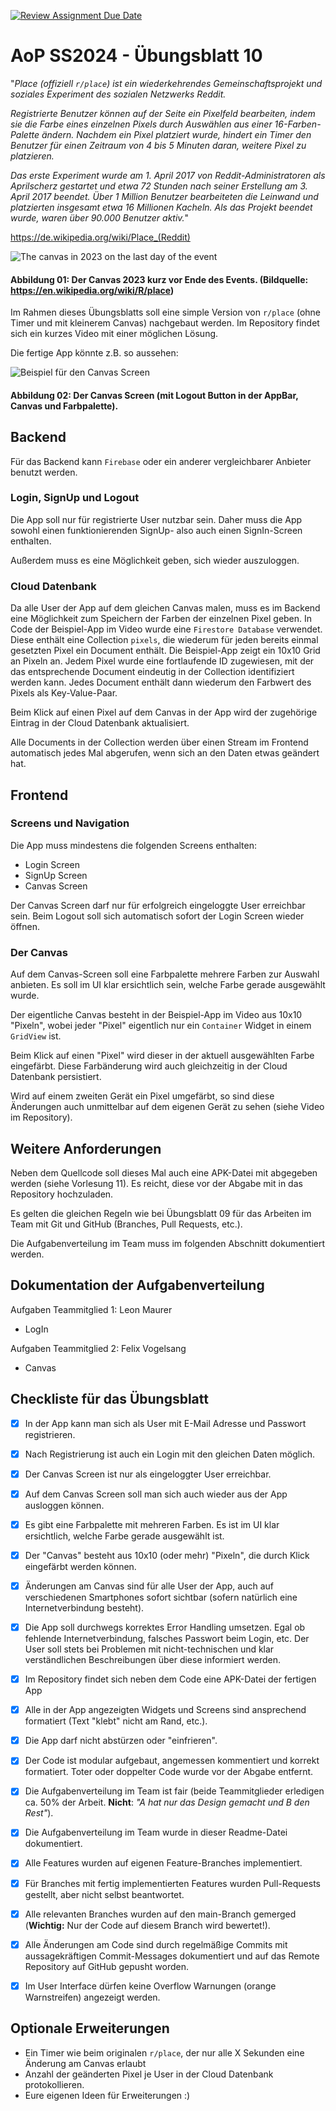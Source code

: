 [![Review Assignment Due Date](https://classroom.github.com/assets/deadline-readme-button-22041afd0340ce965d47ae6ef1cefeee28c7c493a6346c4f15d667ab976d596c.svg)](https://classroom.github.com/a/_dVpKF01)
# AoP SS2024 - Übungsblatt 10

"_Place (offiziell `r/place`) ist ein wiederkehrendes Gemeinschaftsprojekt und soziales Experiment des sozialen Netzwerks Reddit._

_Registrierte Benutzer können auf der Seite ein Pixelfeld bearbeiten, indem sie die Farbe eines einzelnen Pixels durch Auswählen aus einer 16-Farben-Palette ändern. Nachdem ein Pixel platziert wurde, hindert ein Timer den Benutzer für einen Zeitraum von 4 bis 5 Minuten daran, weitere Pixel zu platzieren._

_Das erste Experiment wurde am 1. April 2017 von Reddit-Administratoren als Aprilscherz gestartet und etwa 72 Stunden nach seiner Erstellung am 3. April 2017 beendet. Über 1 Million Benutzer bearbeiteten die Leinwand und platzierten insgesamt etwa 16 Millionen Kacheln. Als das Projekt beendet wurde, waren über 90.000 Benutzer aktiv._"

https://de.wikipedia.org/wiki/Place_(Reddit) 


![The canvas in 2023 on the last day of the event](./R-place_2023_final.jpg)
#### Abbildung 01: Der Canvas 2023 kurz vor Ende des Events. (Bildquelle: https://en.wikipedia.org/wiki/R/place)


Im Rahmen dieses Übungsblatts soll eine simple Version von `r/place` (ohne Timer und mit kleinerem Canvas) nachgebaut werden. Im Repository findet sich ein kurzes Video mit einer möglichen Lösung.

Die fertige App könnte z.B. so aussehen:

![Beispiel für den Canvas Screen](./canvas.png)
#### Abbildung 02: Der Canvas Screen (mit Logout Button in der AppBar, Canvas und Farbpalette).

## Backend

Für das Backend kann `Firebase` oder ein anderer vergleichbarer Anbieter benutzt werden.

### Login, SignUp und Logout

Die App soll nur für registrierte User nutzbar sein.
Daher muss die App sowohl einen funktionierenden SignUp- also auch einen SignIn-Screen enthalten.

Außerdem muss es eine Möglichkeit geben, sich wieder auszuloggen.

### Cloud Datenbank

Da alle User der App auf dem gleichen Canvas malen, muss es im Backend eine Möglichkeit zum Speichern der Farben der einzelnen Pixel geben.
In Code der Beispiel-App im Video wurde eine `Firestore Database` verwendet. Diese enthält eine Collection `pixels`, die wiederum für jeden bereits einmal gesetzten Pixel ein Document enthält. Die Beispiel-App zeigt ein 10x10 Grid an Pixeln an. Jedem Pixel wurde eine fortlaufende ID zugewiesen, mit der das entsprechende Document eindeutig in der Collection identifiziert werden kann.
Jedes Document enthält dann wiederum den Farbwert des Pixels als Key-Value-Paar.

Beim Klick auf einen Pixel auf dem Canvas in der App wird der zugehörige Eintrag in der Cloud Datenbank aktualisiert.

Alle Documents in der Collection werden über einen Stream im Frontend automatisch jedes Mal abgerufen, wenn sich an den Daten etwas geändert hat.


## Frontend

### Screens und Navigation

Die App muss mindestens die folgenden Screens enthalten:
- Login Screen
- SignUp Screen
- Canvas Screen

Der Canvas Screen darf nur für erfolgreich eingeloggte User erreichbar sein.
Beim Logout soll sich automatisch sofort der Login Screen wieder öffnen.


### Der Canvas

Auf dem Canvas-Screen soll eine Farbpalette mehrere Farben zur Auswahl anbieten.
Es soll im UI klar ersichtlich sein, welche Farbe gerade ausgewählt wurde.

Der eigentliche Canvas besteht in der Beispiel-App im Video aus 10x10 "Pixeln", wobei jeder "Pixel" eigentlich nur ein `Container` Widget in einem `GridView` ist.

Beim Klick auf einen "Pixel" wird dieser in der aktuell ausgewählten Farbe eingefärbt.
Diese Farbänderung wird auch gleichzeitig in der Cloud Datenbank persistiert.

Wird auf einem zweiten Gerät ein Pixel umgefärbt, so sind diese Änderungen auch unmittelbar auf dem eigenen Gerät zu sehen (siehe Video im Repository).


## Weitere Anforderungen

Neben dem Quellcode soll dieses Mal auch eine APK-Datei mit abgegeben werden (siehe Vorlesung 11).
Es reicht, diese vor der Abgabe mit in das Repository hochzuladen.

Es gelten die gleichen Regeln wie bei Übungsblatt 09 für das Arbeiten im Team mit Git und GitHub (Branches, Pull Requests, etc.).

Die Aufgabenverteilung im Team muss im folgenden Abschnitt dokumentiert werden.

## Dokumentation der Aufgabenverteilung

Aufgaben Teammitglied 1: Leon Maurer
- LogIn

Aufgaben Teammitglied 2: Felix Vogelsang
- Canvas


## Checkliste für das Übungsblatt

- [x] In der App kann man sich als User mit E-Mail Adresse und Passwort registrieren.
- [x] Nach Registrierung ist auch ein Login mit den gleichen Daten möglich.
- [x] Der Canvas Screen ist nur als eingeloggter User erreichbar.
- [x] Auf dem Canvas Screen soll man sich auch wieder aus der App ausloggen können. 
- [x] Es gibt eine Farbpalette mit mehreren Farben. Es ist im UI klar ersichtlich, welche Farbe gerade ausgewählt ist.
- [x] Der "Canvas" besteht aus 10x10 (oder mehr) "Pixeln", die durch Klick eingefärbt werden können.
- [x] Änderungen am Canvas sind für alle User der App, auch auf verschiedenen Smartphones sofort sichtbar (sofern natürlich eine Internetverbindung besteht).
- [x] Die App soll durchwegs korrektes Error Handling umsetzen. Egal ob fehlende Internetverbindung, falsches Passwort beim Login, etc. Der User soll stets bei Problemen mit nicht-technischen und klar verständlichen Beschreibungen über diese informiert werden.
- [x] Im Repository findet sich neben dem Code eine APK-Datei der fertigen App
- [x] Alle in der App angezeigten Widgets und Screens sind ansprechend formatiert (Text "klebt" nicht am Rand, etc.).
- [x] Die App darf nicht abstürzen oder "einfrieren".
- [x] Der Code ist modular aufgebaut, angemessen kommentiert und korrekt formatiert. Toter oder doppelter Code wurde vor der Abgabe entfernt.
- [x] Die Aufgabenverteilung im Team ist fair (beide Teammitglieder erledigen ca. 50% der Arbeit. **Nicht**: _"A hat nur das Design gemacht und B den Rest"_).
- [x] Die Aufgabenverteilung im Team wurde in dieser Readme-Datei dokumentiert.
- [x] Alle Features wurden auf eigenen Feature-Branches implementiert.
- [x] Für Branches mit fertig implementierten Features wurden Pull-Requests gestellt, aber nicht selbst beantwortet.
- [x] Alle relevanten Branches wurden auf den main-Branch gemerged (**Wichtig:** Nur der Code auf diesem Branch wird bewertet!).
- [x] Alle Änderungen am Code sind durch regelmäßige Commits mit aussagekräftigen Commit-Messages dokumentiert und auf das Remote Repository auf GitHub gepusht worden.
- [x] Im User Interface dürfen keine Overflow Warnungen (orange Warnstreifen) angezeigt werden.


## Optionale Erweiterungen

- Ein Timer wie beim originalen `r/place`, der nur alle X Sekunden eine Änderung am Canvas erlaubt
- Anzahl der geänderten Pixel je User in der Cloud Datenbank protokollieren.
- Eure eigenen Ideen für Erweiterungen :)